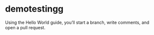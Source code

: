 # demotestingg
Using the Hello World guide, you’ll start a branch, write comments, and open a pull request.

